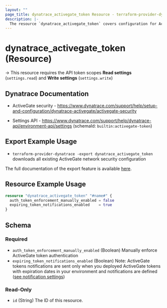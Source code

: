 ```yaml
---
layout: ""
page_title: dynatrace_activegate_token Resource - terraform-provider-dynatrace"
description: |-
  The resource `dynatrace_activegate_token` covers configuration for ActiveGate network security
---
```


# dynatrace_activegate_token (Resource)

-> This resource requires the API token scopes **Read settings** (`settings.read`) and **Write settings** (`settings.write`)

## Dynatrace Documentation

- ActiveGate security - https://www.dynatrace.com/support/help/setup-and-configuration/dynatrace-activegate/activegate-security

- Settings API - https://www.dynatrace.com/support/help/dynatrace-api/environment-api/settings (schemaId: `builtin:activegate-token`)

## Export Example Usage

- `terraform-provider-dynatrace -export dynatrace_activegate_token` downloads all existing ActiveGate network security configuration

The full documentation of the export feature is available [here](https://registry.terraform.io/providers/dynatrace-oss/dynatrace/latest/docs/guides/export-v2).

## Resource Example Usage

```terraform
resource "dynatrace_activegate_token" "#name#" {
  auth_token_enforcement_manually_enabled = false
  expiring_token_notifications_enabled    = true
}
```

<!-- schema generated by tfplugindocs -->
## Schema

### Required

- `auth_token_enforcement_manually_enabled` (Boolean) Manually enforce ActiveGate token authentication
- `expiring_token_notifications_enabled` (Boolean) Note: ActiveGate tokens notifications are sent only when you deployed ActiveGate tokens with expiration dates in your environment and notifications are defined ([see notification settings](/ui/settings/builtin:problem.notifications))

### Read-Only

- `id` (String) The ID of this resource.
 